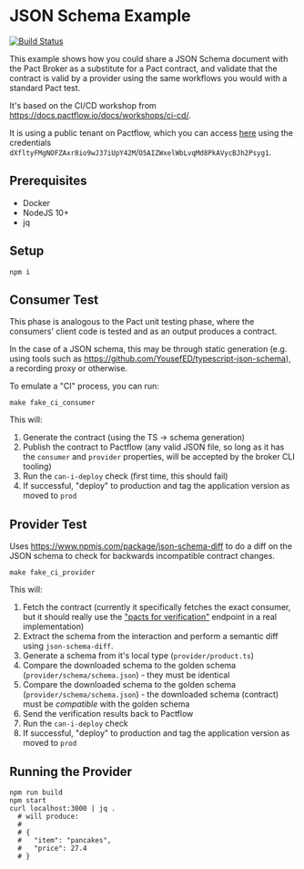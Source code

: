 # JSON Schema Example

[![Build Status](https://travis-ci.com/pactflow/pactflow-jsonschema-example.svg?branch=master)](https://travis-ci.com/pactflow/pactflow-jsonschema-example)

This example shows how you could share a JSON Schema document with the Pact Broker as a substitute for a Pact contract, and validate that the contract is valid by a provider using the same workflows you would with a standard Pact test.

It's based on the CI/CD workshop from https://docs.pactflow.io/docs/workshops/ci-cd/.

It is using a public tenant on Pactflow, which you can access [here](https://test.pact.dius.com.au) using the credentials `dXfltyFMgNOFZAxr8io9wJ37iUpY42M`/`O5AIZWxelWbLvqMd8PkAVycBJh2Psyg1`.

## Prerequisites

* Docker
* NodeJS 10+
* jq

## Setup

```
npm i
```

## Consumer Test

This phase is analogous to the Pact unit testing phase, where the consumers' client code is tested and as an output produces a contract.

In the case of a JSON schema, this may be through static generation (e.g. using tools such as https://github.com/YousefED/typescript-json-schema), a recording proxy or otherwise.

To emulate a "CI" process, you can run:

```
make fake_ci_consumer
```

This will:

1. Generate the contract (using the TS -> schema generation)
2. Publish the contract to Pactflow (any valid JSON file, so long as it has the `consumer` and `provider` properties, will be accepted by the broker CLI tooling)
3. Run the `can-i-deploy` check (first time, this should fail)
4. If successful, "deploy" to production and tag the application version as moved to `prod`

## Provider Test

Uses https://www.npmjs.com/package/json-schema-diff to do a diff on the JSON schema to check for backwards incompatible contract changes.

```
make fake_ci_provider
```

This will:

1. Fetch the contract (currently it specifically fetches the exact consumer, but it should really use the ["pacts for verification"](https://github.com/pact-foundation/pact_broker/issues/307) endpoint in a real implementation)
1. Extract the schema from the interaction and perform a semantic diff using `json-schema-diff`.
1. Generate a schema from it's local type (`provider/product.ts`)
1. Compare the downloaded schema to the golden schema (`provider/schema/schema.json`) - they must be identical
1. Compare the downloaded schema to the golden schema (`provider/schema/schema.json`) - the downloaded schema (contract) must be _compatible_ with the golden schema
1. Send the verification results back to Pactflow
1. Run the `can-i-deploy` check
1. If successful, "deploy" to production and tag the application version as moved to `prod`

## Running the Provider


```
npm run build
npm start
curl localhost:3000 | jq .
  # will produce:
  #
  # {
  #   "item": "pancakes",
  #   "price": 27.4
  # }
```
